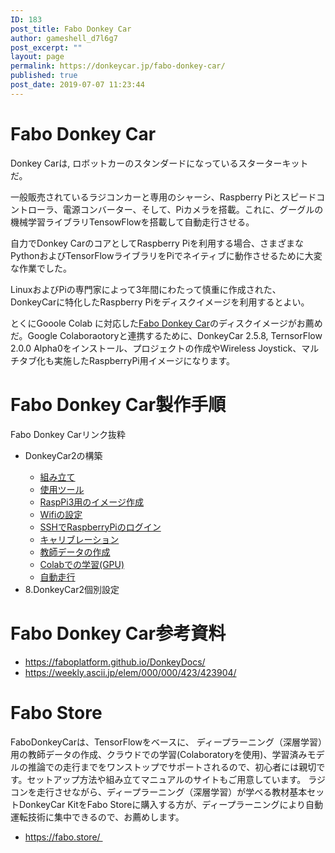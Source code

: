 ```yaml
---
ID: 183
post_title: Fabo Donkey Car
author: gameshell_d7l6g7
post_excerpt: ""
layout: page
permalink: https://donkeycar.jp/fabo-donkey-car/
published: true
post_date: 2019-07-07 11:23:44
---
```

<h1>Fabo Donkey Car</h1>
Donkey Carは, ロボットカーのスタンダードになっているスターターキットだ。

一般販売されているラジコンカーと専用のシャーシ、Raspberry Piとスピードコントローラ、電源コンバーター、そして、Piカメラを搭載。これに、グーグルの機械学習ライブラリTensowFlowを搭載して自動走行させる。

自力でDonkey CarのコアとしてRaspberry Piを利用する場合、さまざまなPythonおよびTensorFlowライブラリをPiでネイティブに動作させるために大変な作業でした。

LinuxおよびPiの専門家によって3年間にわたって慎重に作成された、DonkeyCarに特化したRaspberry Piをディスクイメージを利用するとよい。

とくにGooole Colab に対応した<a href="https://donkeycar.jp/fabo-donkey-car/">Fabo Donkey Car</a>のディスクイメージがお薦めだ。Google Colaboraotoryと連携するために、DonkeyCar 2.5.8, TernsorFlow 2.0.0 Alpha0をインストール、プロジェクトの作成やWireless Joystick、マルチタブ化も実施したRaspberryPi用イメージになります。
<h1>Fabo Donkey Car製作手順</h1>
<div class="md-sidebar md-sidebar--primary" data-md-component="navigation">
<div class="md-sidebar__scrollwrap">
<div class="md-sidebar__inner"><nav class="md-nav md-nav--primary" data-md-level="0">Fabo Donkey Carリンク抜粋

</nav></div>
</div>
</div>
<div class="md-content"><article class="md-content__inner md-typeset">
<ul class="md-nav__list" data-md-scrollfix="">
 	<li class="md-nav__item md-nav__item--nested"><label class="md-nav__link" for="nav-8">DonkeyCar2の構築 </label>
<nav class="md-nav" data-md-component="collapsible" data-md-level="1">
<ul class="md-nav__list" data-md-scrollfix="">
 	<li class="md-nav__item"><a class="md-nav__link" title="組み立て" href="https://faboplatform.github.io/DonkeyDocs/7.DonkeyCar2%E3%81%AE%E6%A7%8B%E7%AF%89/00.build/">組み立て</a></li>
 	<li class="md-nav__item"><a class="md-nav__link" title="使用ツール" href="https://faboplatform.github.io/DonkeyDocs/7.DonkeyCar2%E3%81%AE%E6%A7%8B%E7%AF%89/01.Tools/">使用ツール</a></li>
 	<li class="md-nav__item"><a class="md-nav__link" title="RaspPi3用のイメージ作成" href="https://faboplatform.github.io/DonkeyDocs/7.DonkeyCar2%E3%81%AE%E6%A7%8B%E7%AF%89/02.rasppi_allsetting/">RaspPi3用のイメージ作成</a></li>
 	<li class="md-nav__item"><a class="md-nav__link" title="Wifiの設定" href="https://faboplatform.github.io/DonkeyDocs/7.DonkeyCar2%E3%81%AE%E6%A7%8B%E7%AF%89/03.network/">Wifiの設定</a></li>
 	<li class="md-nav__item"><a class="md-nav__link" title="SSHでRaspberryPiのログイン" href="https://faboplatform.github.io/DonkeyDocs/7.DonkeyCar2%E3%81%AE%E6%A7%8B%E7%AF%89/04.ssh/">SSHでRaspberryPiのログイン</a></li>
 	<li class="md-nav__item"><a class="md-nav__link" title="キャリブレーション" href="https://faboplatform.github.io/DonkeyDocs/7.DonkeyCar2%E3%81%AE%E6%A7%8B%E7%AF%89/05.calbration/">キャリブレーション</a></li>
 	<li class="md-nav__item"><a class="md-nav__link" title="教師データの作成" href="https://faboplatform.github.io/DonkeyDocs/7.DonkeyCar2%E3%81%AE%E6%A7%8B%E7%AF%89/06.parent/">教師データの作成</a></li>
 	<li class="md-nav__item"><a class="md-nav__link" title="Colabでの学習(GPU)" href="https://faboplatform.github.io/DonkeyDocs/7.DonkeyCar2%E3%81%AE%E6%A7%8B%E7%AF%89/07.train_colab/">Colabでの学習(GPU)</a></li>
 	<li class="md-nav__item"><a class="md-nav__link" title="自動走行" href="https://faboplatform.github.io/DonkeyDocs/7.DonkeyCar2%E3%81%AE%E6%A7%8B%E7%AF%89/08.autopilot/">自動走行</a></li>
</ul>
</nav></li>
 	<li class="md-nav__item md-nav__item--nested"><label class="md-nav__link" for="nav-9">8.DonkeyCar2個別設定 </label></li>
</ul>
</article></div>
<h1>Fabo Donkey Car参考資料</h1>
<ul>
 	<li><a href="https://faboplatform.github.io/DonkeyDocs/">https://faboplatform.github.io/DonkeyDocs/</a></li>
 	<li><a href="https://weekly.ascii.jp/elem/000/000/423/423904/">https://weekly.ascii.jp/elem/000/000/423/423904/</a></li>
</ul>
<h1>Fabo Store</h1>
FaboDonkeyCarは、TensorFlowをベースに、 ディープラーニング（深層学習）用の教師データの作成、クラウドでの学習(Colaboratoryを使用)、学習済みモデルの推論での走行までをワンストップでサポートされるので、初心者には親切です。セットアップ方法や組み立てマニュアルのサイトもご用意しています。
ラジコンを走行させながら、ディープラーニング（深層学習）が学べる教材基本セットDonkeyCar KitをFabo Storeに購入する方が、ディープラーニングにより自動運転技術に集中できるので、お薦めします。
<ul>
 	<li><a href="https://fabo.store/">https://fabo.store/ </a></li>
</ul>